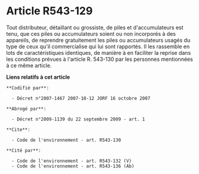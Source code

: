 # Article R543-129

Tout distributeur, détaillant ou grossiste, de piles et d'accumulateurs est tenu, que ces piles ou accumulateurs soient ou
non incorporés à des appareils, de reprendre gratuitement les piles ou accumulateurs usagés du type de ceux qu'il
commercialise qui lui sont rapportés. Il les rassemble en lots de caractéristiques identiques, de manière à en faciliter la
reprise dans les conditions prévues à l'article R. 543-130 par les personnes mentionnées à ce même article.

**Liens relatifs à cet article**

	**Codifié par**:

	  - Décret n°2007-1467 2007-10-12 JORF 16 octobre 2007

	**Abrogé par**:

	  - Décret n°2009-1139 du 22 septembre 2009 - art. 1

	**Cite**:

	  - Code de l'environnement - art. R543-130

	**Cité par**:

	  - Code de l'environnement - art. R543-132 (V)
	  - Code de l'environnement - art. R543-136 (Ab)
